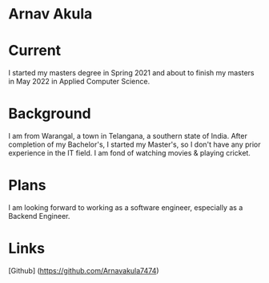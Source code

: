 # Arnav Akula 
# Current
I started my masters degree in Spring 2021 and about to finish my masters in May 2022 in Applied Computer Science.
# Background
I am from Warangal, a town in Telangana, a southern state of India. After completion of my Bachelor's, I started my Master's, so I don't have any prior experience in the IT field. I am fond of watching movies & playing cricket.
# Plans
I am looking forward to working as a software engineer, especially as a Backend Engineer.
# Links
[Github] (https://github.com/Arnavakula7474)

